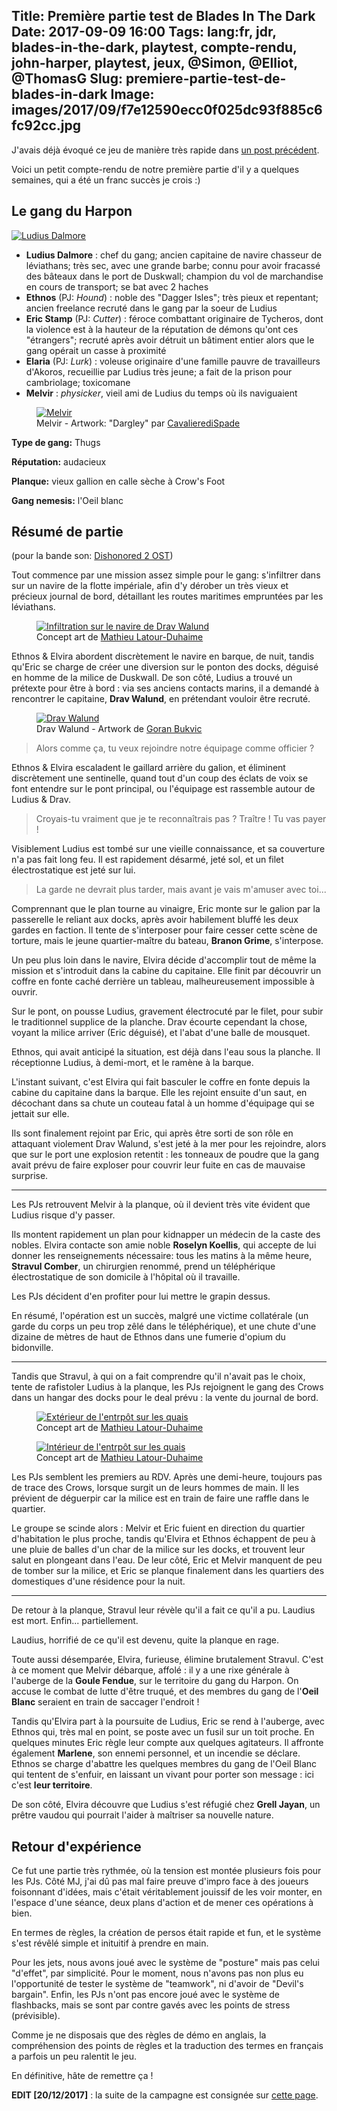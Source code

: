 Title: Première partie test de Blades In The Dark
Date: 2017-09-09 16:00
Tags: lang:fr, jdr, blades-in-the-dark, playtest, compte-rendu, john-harper, playtest, jeux, @Simon, @Elliot, @ThomasG
Slug: premiere-partie-test-de-blades-in-dark
Image: images/2017/09/f7e12590ecc0f025dc93f885c6fc92cc.jpg
---

J'avais déjà évoqué ce jeu de manière très rapide dans [un post précédent](/lucas/blog/jdr-notes-de-lectures-du-quickstart-de-blades-in-the-dark.html).

Voici un petit compte-rendu de notre première partie d'il y a quelques semaines, qui a été un franc succès je crois :)


## Le gang du Harpon

[<img src="images/2017/09/f8023ad16d6734862e3899c200b0d612.jpg" alt="Ludius Dalmore" title="Ludius Dalmore">](images/2017/09/f8023ad16d6734862e3899c200b0d612.jpg)

- **Ludius Dalmore** : chef du gang; ancien capitaine de navire chasseur de léviathans; très sec, avec une grande barbe; connu pour avoir fracassé des bâteaux dans le port de Duskwall; champion du vol de marchandise en cours de transport; se bat avec 2 haches
- **Ethnos** (PJ: _Hound_) : noble des "Dagger Isles"; très pieux et repentant; ancien freelance recruté dans le gang par la soeur de Ludius
- **Eric Stamp** (PJ: _Cutter_) : féroce combattant originaire de Tycheros, dont la violence est à la hauteur de la réputation de démons qu'ont ces "étrangers"; recruté après avoir détruit un bâtiment entier alors que le gang opérait un casse à proximité
- **Elaria** (PJ: _Lurk_) : voleuse originaire d'une famille pauvre de travailleurs d'Akoros, recueillie par Ludius très jeune; a fait de la prison pour cambriolage; toxicomane
- **Melvir** : _physicker_, vieil ami de Ludius du temps où ils naviguaient

<figure role="group">
    <a href="images/2017/09/PZO8500Dargley_500.jpeg"><img src="images/2017/09/PZO8500Dargley_500.jpeg" alt="Melvir"></a>
    <figcaption>Melvir - Artwork: "Dargley" par <a href="https://athayar.deviantart.com/art/Pathfinder-Dargley-400349532">CavalierediSpade</a></figcaption>
</figure>

**Type de gang:** Thugs

**Réputation:** audacieux

**Planque:** vieux gallion en calle sèche à Crow's Foot

**Gang nemesis:** l'Oeil blanc


## Résumé de partie

(pour la bande son: [Dishonored 2 OST](https://www.youtube.com/watch?v=pxKq0eQaSk0))

Tout commence par une mission assez simple pour le gang: s'infiltrer dans sur un navire de la flotte impériale,
afin d'y dérober un très vieux et précieux journal de bord, détaillant les routes maritimes empruntées par les léviathans.

<figure role="group">
    <a href="images/2017/09/ship-infiltration.jpg"><img src="images/2017/09/ship-infiltration.jpg" alt="Infiltration sur le navire de Drav Walund"></a>
    <figcaption>Concept art de <a href="http://conceptartworld.com/news/thief-concept-art-by-mathieu-latour-duhaime/">Mathieu Latour-Duhaime</a></figcaption>
</figure>

Ethnos & Elvira abordent discrètement le navire en barque, de nuit, tandis qu'Eric se charge de créer une diversion sur le ponton des docks,
déguisé en homme de la milice de Duskwall.
De son côté, Ludius a trouvé un prétexte pour être à bord : via ses anciens contacts marins, il a demandé à rencontrer le capitaine,
**Drav Walund**, en prétendant vouloir être recruté.

<figure role="group">
    <a href="images/2017/09/f7e12590ecc0f025dc93f885c6fc92cc.jpg"><img src="images/2017/09/f7e12590ecc0f025dc93f885c6fc92cc.jpg" alt="Drav Walund"></a>
    <figcaption>Drav Walund - Artwork de <a href="https://www.artstation.com/crazybrush">Goran Bukvic</a></figcaption>
</figure>

> Alors comme ça, tu veux rejoindre notre équipage comme officier ?

Ethnos & Elvira escaladent le gaillard arrière du galion, et éliminent discrètement une sentinelle,
quand tout d'un coup des éclats de voix se font entendre sur le pont principal, ou l'équipage est rassemble autour de Ludius & Drav.

> Croyais-tu vraiment que je te reconnaîtrais pas ? Traître ! Tu vas payer !

Visiblement Ludius est tombé sur une vieille connaissance, et sa couverture n'a pas fait long feu.
Il est rapidement désarmé, jeté sol, et un filet électrostatique est jeté sur lui.

> La garde ne devrait plus tarder, mais avant je vais m'amuser avec toi...

Comprennant que le plan tourne au vinaigre, Eric monte sur le galion par la passerelle le reliant aux docks,
après avoir habilement bluffé les deux gardes en faction. Il tente de s'interposer pour faire cesser cette scène de torture,
mais le jeune quartier-maître du bateau, **Branon Grime**, s'interpose.

Un peu plus loin dans le navire, Elvira décide d'accomplir tout de même la mission et s'introduit dans la cabine du capitaine.
Elle finit par découvrir un coffre en fonte caché derrière un tableau, malheureusement impossible à ouvrir.

Sur le pont, on pousse Ludius, gravement électrocuté par le filet, pour subir le traditionnel supplice de la planche.
Drav écourte cependant la chose, voyant la milice arriver (Eric déguisé), et l'abat d'une balle de mousquet.

Ethnos, qui avait anticipé la situation, est déjà dans l'eau sous la planche.
Il réceptionne Ludius, à demi-mort, et le ramène à la barque.

L'instant suivant, c'est Elvira qui fait basculer le coffre en fonte depuis la cabine du capitaine dans la barque.
Elle les rejoint ensuite d'un saut, en décochant dans sa chute un couteau fatal à un homme d'équipage qui se jettait sur elle.

Ils sont finalement rejoint par Eric, qui après être sorti de son rôle en attaquant violement Drav Walund,
s'est jeté à la mer pour les rejoindre, alors que sur le port une explosion retentit :
les tonneaux de poudre que la gang avait prévu de faire exploser pour couvrir leur fuite en cas de mauvaise surprise.

<hr>

Les PJs retrouvent Melvir à la planque, où il devient très vite évident que Ludius risque d'y passer.

Ils montent rapidement un plan pour kidnapper un médecin de la caste des nobles.
Elvira contacte son amie noble **Roselyn Koellis**, qui accepte de lui donner les renseignements nécessaire:
tous les matins à la même heure, **Stravul Comber**, un chirurgien renommé, prend un téléphérique électrostatique de son domicile
à l'hôpital où il travaille.

Les PJs décident d'en profiter pour lui mettre le grapin dessus.

En résumé, l'opération est un succès, malgré une victime collatérale (un garde du corps un peu trop zêlé dans le téléphérique),
et une chute d'une dizaine de mètres de haut de Ethnos dans une fumerie d'opium du bidonville.

<hr>

Tandis que Stravul, à qui on a fait comprendre qu'il n'avait pas le choix, tente de rafistoler Ludius à la planque,
les PJs rejoignent le gang des Crows dans un hangar des docks pour le deal prévu : la vente du journal de bord.

<figure role="group">
    <a href="images/2017/09/Thief_Game_Concept_Art_MLD_30.jpg"><img src="images/2017/09/Thief_Game_Concept_Art_MLD_30.jpg" alt="Extérieur de l'entrpôt sur les quais"></a>
    <figcaption>Concept art de <a href="http://conceptartworld.com/news/thief-concept-art-by-mathieu-latour-duhaime/">Mathieu Latour-Duhaime</a></figcaption>
</figure>

<figure role="group">
    <a href="images/2017/09/Thief-city-hub-101.jpg"><img src="images/2017/09/Thief-city-hub-101.jpg" alt="Intérieur de l'entrpôt sur les quais"></a>
    <figcaption>Concept art de <a href="http://conceptartworld.com/news/thief-concept-art-by-mathieu-latour-duhaime/">Mathieu Latour-Duhaime</a></figcaption>
</figure>

Les PJs semblent les premiers au RDV. Après une demi-heure, toujours pas de trace des Crows, lorsque surgit un de leurs hommes de main. Il les prévient de déguerpir car la milice est en train de faire une raffle dans le quartier.

Le groupe se scinde alors : Melvir et Eric fuient en direction du quartier d'habitation le plus proche, tandis qu'Elvira et Ethnos échappent de peu
à une pluie de balles d'un char de la milice sur les docks, et trouvent leur salut en plongeant dans l'eau.
De leur côté, Eric et Melvir manquent de peu de tomber sur la milice, et Eric se planque finalement dans les quartiers des domestiques d'une résidence pour la nuit.

<hr>

De retour à la planque, Stravul leur révèle qu'il a fait ce qu'il a pu. Laudius est mort.
Enfin... partiellement.

Laudius, horrifié de ce qu'il est devenu, quite la planque en rage.

Toute aussi désemparée, Elvira, furieuse, élimine brutalement Stravul. C'est à ce moment que Melvir débarque, affolé : il y a une rixe générale à l'auberge de la **Goule Fendue**, sur le territoire du gang du Harpon.
On accuse le combat de lutte d'être truqué, et des membres du gang de l'**Oeil Blanc** seraient en train de saccager l'endroit !

Tandis qu'Elvira part à la poursuite de Ludius, Eric se rend à l'auberge, avec Ethnos qui, très mal en point, se poste avec un fusil sur un toit proche.
En quelques minutes Eric règle leur compte aux quelques agitateurs. Il affronte également **Marlene**, son ennemi personnel, et un incendie se déclare.
Ethnos se charge d'abattre les quelques membres du gang de l'Oeil Blanc qui tentent de s'enfuir, en laissant un vivant pour porter son message :
ici c'est **leur territoire**.

De son côté, Elvira découvre que Ludius s'est réfugié chez **Grell Jayan**, un prêtre vaudou qui pourrait l'aider à maîtriser sa nouvelle nature.


## Retour d'expérience

Ce fut une partie très rythmée, où la tension est montée plusieurs fois pour les PJs.
Côté MJ, j'ai dû pas mal faire preuve d'impro face à des joueurs foisonnant d'idées,
mais c'était véritablement jouissif de les voir monter, en l'espace d'une séance, deux plans d'action et de mener ces opérations à bien.

En termes de règles, la création de persos était rapide et fun, et le système s'est révêlé simple et inituitif à prendre en main.

Pour les jets, nous avons joué avec le système de "posture" mais pas celui "d'effet", par simplicité.
Pour le moment, nous n'avons pas non plus eu l'opportunité de tester le système de "teamwork", ni d'avoir de "Devil's bargain".
Enfin, les PJs n'ont pas encore joué avec le système de flashbacks, mais se sont par contre gavés avec les points de stress (prévisible).

Comme je ne disposais que des règles de démo en anglais,
la compréhension des points de règles et la traduction des termes en français a parfois un peu ralentit le jeu.

En définitive, hâte de remettre ça !


**EDIT [20/12/2017]** : la suite de la campagne est consignée sur [cette page](pages/jdr-blades-in-the-dark.html).

<style>
article img { max-height: 80vh; }
</style>
